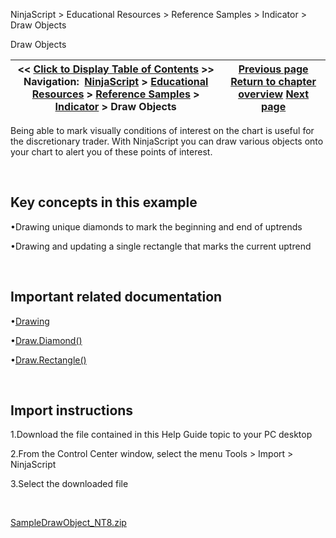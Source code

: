 ﻿


NinjaScript \> Educational Resources \> Reference Samples \> Indicator \> Draw Objects






















Draw Objects







| \<\< [Click to Display Table of Contents](draw_objects.md) \>\> **Navigation:**     [NinjaScript](ninjascript-1.md) \> [Educational Resources](educational_resources-1.md) \> [Reference Samples](reference_samples-1.md) \> [Indicator](indicator2-1.md) \> Draw Objects | [Previous page](creating_your_own_level_ii_dat-1.md) [Return to chapter overview](indicator2-1.md) [Next page](ensuring_indicator_plots_are_v-1.md) |
| --- | --- |











Being able to mark visually conditions of interest on the chart is useful for the discretionary trader. With NinjaScript you can draw various objects onto your chart to alert you of these points of interest.


 


## Key concepts in this example


•Drawing unique diamonds to mark the beginning and end of uptrends

•Drawing and updating a single rectangle that marks the current uptrend

 


## Important related documentation


•[Drawing](drawing-1.md)

•[Draw.Diamond()](draw_diamond-1.md)

•[Draw.Rectangle()](draw_rectangle-1.md)

 


## Import instructions


1\.Download the file contained in this Help Guide topic to your PC desktop

2\.From the Control Center window, select the menu Tools \> Import \> NinjaScript  

3\.Select the downloaded file

 


[SampleDrawObject\_NT8\.zip](samples/SampleDrawObject_NT8.zip)








